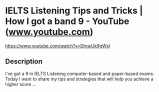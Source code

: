 # IELTS Listening Tips and Tricks | How I got a band 9 - YouTube (www.youtube.com)

<https://www.youtube.com/watch?v=DhgxUk9gWxI>

## Description

I've got a 9 in IELTS Listening computer-based and paper-based exams. Today I want to share my tips and strategies that will help you achieve a higher score ...
